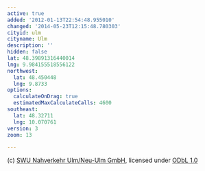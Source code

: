 ```yaml
---
active: true
added: '2012-01-13T22:54:48.955010'
changed: '2014-05-23T12:15:48.780303'
cityid: ulm
cityname: Ulm
description: ''
hidden: false
lat: 48.39891316440014
lng: 9.984155518556122
northwest:
  lat: 48.450448
  lng: 9.8733
options:
  calculateOnDrag: true
  estimatedMaxCalculateCalls: 4600
southeast:
  lat: 48.32711
  lng: 10.070761
version: 3
zoom: 13

---
```


(c) [SWU Nahverkehr Ulm/Neu-Ulm GmbH](http://www.swu.de/privatkunden/swu-nahverkehr.html), licensed under [ODbL 1.0](http://opendatacommons.org/licenses/odbl/1-0/)
